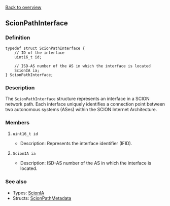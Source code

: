 [Back to overview](/docs/main.md)

## ScionPathInterface
### Definition
```
typedef struct ScionPathInterface {
    // ID of the interface
	uint16_t id;

    // ISD-AS number of the AS in which the interface is located
	ScionIA ia;
} ScionPathInterface;
```

### Description
The `ScionPathInterface` structure represents an interface in a SCION network path. Each interface uniquely identifies a connection point between two autonomous systems (ASes) within the SCION Internet Architecture.

### Members
1. `uint16_t id`
    - Description: Represents the interface identifier (IFID).

2. `ScionIA ia`
    - Description: ISD-AS number of the AS in which the interface is located.

### See also
- Types: [ScionIA](/docs/types.md#scionia)
- Structs: [ScionPathMetadata](/docs/structs/scion_path_metadata.md)